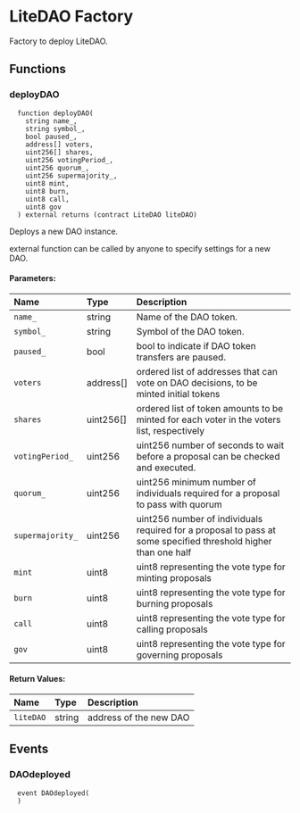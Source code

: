 # LiteDAO Factory
Factory to deploy LiteDAO.


## Functions
### deployDAO
```solidity
  function deployDAO(
    string name_,
    string symbol_,
    bool paused_,
    address[] voters,
    uint256[] shares,
    uint256 votingPeriod_,
    uint256 quorum_,
    uint256 supermajority_,
    uint8 mint,
    uint8 burn,
    uint8 call,
    uint8 gov
  ) external returns (contract LiteDAO liteDAO)
```
Deploys a new DAO instance.

external function can be called by anyone to specify settings for a new DAO.

#### Parameters:
| Name | Type | Description                                                          |
| :--- | :--- | :------------------------------------------------------------------- |
|`name_` | string | Name of the DAO token.
|`symbol_` | string | Symbol of the DAO token.
|`paused_` | bool | bool to indicate if DAO token transfers are paused.
|`voters` | address[] | ordered list of addresses that can vote on DAO decisions, to be minted initial tokens
|`shares` | uint256[] | ordered list of token amounts to be minted for each voter in the voters list, respectively
|`votingPeriod_` | uint256 | uint256 number of seconds to wait before a proposal can be checked and executed.
|`quorum_` | uint256 | uint256 minimum number of individuals required for a proposal to pass with quorum
|`supermajority_` | uint256 | uint256 number of individuals required for a proposal to pass at some specified threshold higher than one half
|`mint` | uint8 | uint8 representing the vote type for minting proposals
|`burn` | uint8 | uint8 representing the vote type for burning proposals
|`call` | uint8 | uint8 representing the vote type for calling proposals
|`gov` | uint8 |  uint8 representing the vote type for governing proposals

#### Return Values:
| Name                           | Type          | Description                                                                  |
| :----------------------------- | :------------ | :--------------------------------------------------------------------------- |
|`liteDAO`| string | address of the new DAO
## Events
### DAOdeployed
```solidity
  event DAOdeployed(
  )
```




